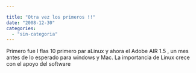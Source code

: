 ```yaml
---

title: "Otra vez los primeros !!"
date: "2008-12-30"
categories: 
  - "sin-categoria"
---
```


Primero fue l flas 10 primero par aLinux y ahora el Adobe AIR 1.5 , un mes antes de lo esperado para windows y Mac. La importancia de Linux crece con el apoyo del software
